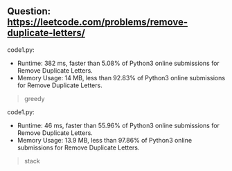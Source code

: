 ## Question: https://leetcode.com/problems/remove-duplicate-letters/

code1.py:
* Runtime: 382 ms, faster than 5.08% of Python3 online submissions for Remove Duplicate Letters.
* Memory Usage: 14 MB, less than 92.83% of Python3 online submissions for Remove Duplicate Letters.
> greedy

code1.py:
* Runtime: 46 ms, faster than 55.96% of Python3 online submissions for Remove Duplicate Letters.
* Memory Usage: 13.9 MB, less than 97.86% of Python3 online submissions for Remove Duplicate Letters.
> stack